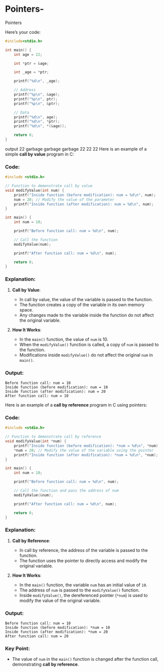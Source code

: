 # Pointers-
Pointers 

Here’s your code:

```c
#include<stdio.h>

int main() {
    int age = 22;

    int *ptr = &age;

    int _age = *ptr;

    printf("%d\n", _age);

    // Address
    printf("%p\n", &age);
    printf("%p\n", ptr);
    printf("%p\n", &ptr);

    // Data
    printf("%d\n", age);
    printf("%d\n", *ptr);
    printf("%d\n", *(&age));

    return 0;
}
```
output
22
garbage 
garbage 
garbage
22
22
22
Here is an example of a simple **call by value** program in C:

### Code:
```c
#include <stdio.h>

// Function to demonstrate call by value
void modifyValue(int num) {
    printf("Inside function (before modification): num = %d\n", num);
    num = 20; // Modify the value of the parameter
    printf("Inside function (after modification): num = %d\n", num);
}

int main() {
    int num = 10;

    printf("Before function call: num = %d\n", num);

    // Call the function
    modifyValue(num);

    printf("After function call: num = %d\n", num);

    return 0;
}
```

### Explanation:
1. **Call by Value**:
   - In call by value, the value of the variable is passed to the function.
   - The function creates a copy of the variable in its own memory space.
   - Any changes made to the variable inside the function do not affect the original variable.

2. **How It Works**:
   - In the `main()` function, the value of `num` is 10.
   - When the `modifyValue()` function is called, a copy of `num` is passed to the function.
   - Modifications inside `modifyValue()` do not affect the original `num` in `main()`.

### Output:
```
Before function call: num = 10
Inside function (before modification): num = 10
Inside function (after modification): num = 20
After function call: num = 10
```

Here is an example of a **call by reference** program in C using pointers:

### Code:
```c
#include <stdio.h>

// Function to demonstrate call by reference
void modifyValue(int *num) {
    printf("Inside function (before modification): *num = %d\n", *num);
    *num = 20; // Modify the value of the variable using the pointer
    printf("Inside function (after modification): *num = %d\n", *num);
}

int main() {
    int num = 10;

    printf("Before function call: num = %d\n", num);

    // Call the function and pass the address of num
    modifyValue(&num);

    printf("After function call: num = %d\n", num);

    return 0;
}
```

### Explanation:
1. **Call by Reference**:
   - In call by reference, the address of the variable is passed to the function.
   - The function uses the pointer to directly access and modify the original variable.

2. **How It Works**:
   - In the `main()` function, the variable `num` has an initial value of `10`.
   - The address of `num` is passed to the `modifyValue()` function.
   - Inside `modifyValue()`, the dereferenced pointer (`*num`) is used to modify the value of the original variable.

### Output:
```
Before function call: num = 10
Inside function (before modification): *num = 10
Inside function (after modification): *num = 20
After function call: num = 20
```

### Key Point:
- The value of `num` in the `main()` function is changed after the function call, demonstrating **call by reference**.

